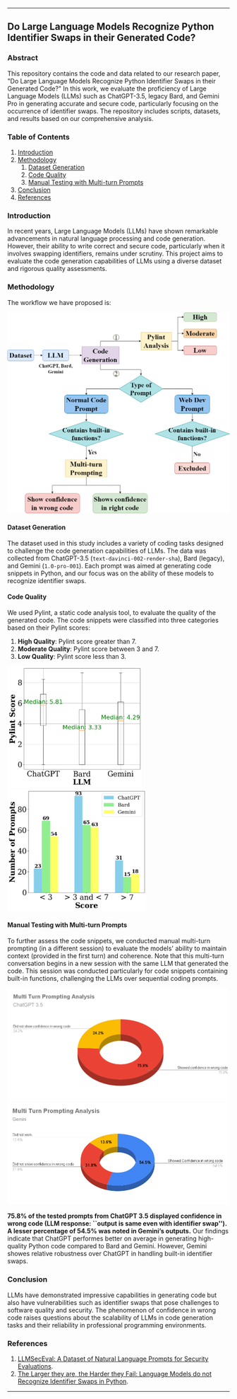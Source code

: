 
---

## Do Large Language Models Recognize Python Identifier Swaps in their Generated Code?

### Abstract

This repository contains the code and data related to our research paper, "Do Large Language Models Recognize Python Identifier Swaps in their Generated Code?" In this work, we evaluate the proficiency of Large Language Models (LLMs) such as ChatGPT-3.5, legacy Bard, and Gemini Pro in generating accurate and secure code, particularly focusing on the occurrence of identifier swaps. The repository includes scripts, datasets, and results based on our comprehensive analysis.

### Table of Contents

1. [Introduction](#introduction)
2. [Methodology](#methodology)
   1. [Dataset Generation](#dataset-generation)
   2. [Code Quality](#code-quality)
   3. [Manual Testing with Multi-turn Prompts](#manual-testing-with-multi-turn-prompts)
3. [Conclusion](#conclusion)
5. [References](#references)


### Introduction

In recent years, Large Language Models (LLMs) have shown remarkable advancements in natural language processing and code generation. However, their ability to write correct and secure code, particularly when it involves swapping identifiers, remains under scrutiny. This project aims to evaluate the code generation capabilities of LLMs using a diverse dataset and rigorous quality assessments.

### Methodology
The workflow we have proposed is:

<img src="llm_codegen_idswap.png" alt="Workflow" width="550" class="center"/>


#### Dataset Generation

The dataset used in this study includes a variety of coding tasks designed to challenge the code generation capabilities of LLMs. The data was collected from ChatGPT-3.5 (```text-davinci-002-render-sha```), Bard (legacy), and Gemini (```1.0-pro-001```). Each prompt was aimed at generating code snippets in Python, and our focus was on the ability of these models to recognize identifier swaps.

#### Code Quality

We used Pylint, a static code analysis tool, to evaluate the quality of the generated code. The code snippets were classified into three categories based on their Pylint scores:

1. **High Quality**: Pylint score greater than 7.
2. **Moderate Quality**: Pylint score between 3 and 7.
3. **Low Quality**: Pylint score less than 3.

<img src="median_pylint_scores.png" alt="LLM Code Quality" width="305" class="center"/>&nbsp;&nbsp;&nbsp;&nbsp;&nbsp;&nbsp;&nbsp;&nbsp;&nbsp;&nbsp;&nbsp;&nbsp;<img src="llm_performance_compare.png" alt="LLM Performance" width="315" class="center"/>


#### Manual Testing with Multi-turn Prompts

To further assess the code snippets, we conducted manual multi-turn prompting (in a different session) to evaluate the models' ability to maintain context (provided in the first turn) and coherence. Note that this multi-turn conversation begins in a new session with the same LLM that generated the code. This session was conducted particularly for code snippets containing built-in functions, challenging the LLMs over sequential coding prompts.

<img src="Multi_Turn_Prompting_Analysis_ChatGPT.png" alt="LLM Performance" width="500" class="center"/>
<img src="Multi_Turn_Prompting_Analysis_Gemini.png" alt="LLM Performance" width="500" class="center"/>

**75.8\% of the tested prompts from ChatGPT 3.5 displayed confidence in wrong code (LLM response: ``output is same even with identifier swap''). A lesser percentage of 54.5\% was noted in Gemini’s outputs.** Our findings indicate that ChatGPT performes better on average in generating high-quality Python code compared to Bard and Gemini. However, Gemini showes relative robustness over ChatGPT in handling built-in identifier swaps. 

### Conclusion

LLMs have demonstrated impressive capabilities in generating code but also have vulnerabilities such as identifier swaps that pose challenges to software quality and security. The phenomenon of confidence in wrong code raises questions about the scalability of LLMs in code generation tasks and their reliability in professional programming environments.

### References

1. [LLMSecEval: A Dataset of Natural Language Prompts for Security Evaluations](https://github.com/tuhh-softsec/LLMSecEval.git).
2. [The Larger they are, the Harder they Fail: Language Models do not Recognize Identifier Swaps in Python](https://doi.org/10.18653/v1/2023.findings-acl.19).


---

